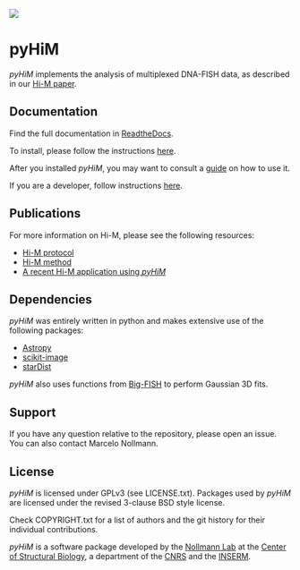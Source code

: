 

![](docs/website_illustration.png)

# pyHiM

*pyHiM* implements the analysis of multiplexed DNA-FISH data, as described in our [Hi-M paper](https://www.nature.com/articles/s41596-019-0269-9).

## Documentation

Find the full documentation in [ReadtheDocs](https://pyhim.readthedocs.io/en/latest/). 

To install, please follow the instructions [here](https://pyhim.readthedocs.io/en/latest/getting_started/quick_install.html).

After you installed *pyHiM*, you may want to consult a [guide](https://pyhim.readthedocs.io/en/latest/user_guide/pyhim_presentation.html) on how to use it. 

If you are a developer, follow instructions [here](https://pyhim.readthedocs.io/en/latest/contributor/dev_env.html).

## Publications

For more information on Hi-M, please see the following resources:
- [Hi-M protocol](https://github.com/NollmannLab/HiM_protocol)
- [Hi-M method](https://www.cell.com/molecular-cell/fulltext/S1097-2765(19)30011-5)
- [A recent Hi-M application using *pyHiM*](https://www.nature.com/articles/s41588-021-00816-z)

## Dependencies

*pyHiM* was entirely written in python and makes extensive use of the following packages:

- [Astropy](https://www.astropy.org/)
- [scikit-image](https://scikit-image.org/)
- [starDist](https://github.com/stardist/stardist)

*pyHiM* also uses functions from [Big-FISH](https://github.com/fish-quant/big-fish) to perform Gaussian 3D fits.


## Support

If you have any question relative to the repository, please open an issue. You can also contact Marcelo Nollmann.

## License

*pyHiM* is licensed under GPLv3 (see LICENSE.txt).
Packages used by *pyHiM* are licensed under the revised 3-clause BSD style license.

Check COPYRIGHT.txt for a list of authors and the git history for their individual contributions.

*pyHiM* is a software package developed by the [Nollmann Lab](http://www.nollmannlab.org) at the [Center of Structural Biology](http://www.cbs.cnrs.fr), a department of the [CNRS](http://www.cnrs.fr) and the [INSERM](http://www.inserm.fr). 

